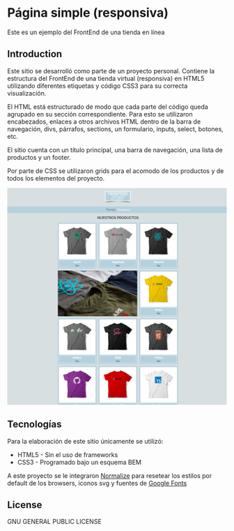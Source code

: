 # Página simple (responsiva)
Este es un ejemplo del FrontEnd de una tienda en línea

## Introduction
Este sitio se desarrolló como parte de un proyecto personal. Contiene la estructura del FrontEnd de una tienda virtual (responsiva) en HTML5 utilizando diferentes etiquetas y código CSS3 para su correcta visualización.

El HTML está estructurado de modo que cada parte del código queda agrupado en su sección correspondiente. Para esto se utilizaron encabezados, enlaces a otros archivos HTML dentro de la barra de navegación, divs, párrafos, sections, un formulario, inputs, select, botones, etc.

El sitio cuenta con un título principal, una barra de navegación, una lista de productos y un footer.

Por parte de CSS se utilizaron grids para el acomodo de los productos y de todos los elementos del proyecto.

![Vista previa](img/preview.png)

## Tecnologías

Para la elaboración de este sitio únicamente se utilizó:

* HTML5 - Sin el uso de frameworks
* CSS3 - Programado bajo un esquema BEM

A este proyecto se le integraron [Normalize] para resetear los estilos por default de los browsers, iconos svg y fuentes de [Google Fonts]

## License

GNU GENERAL PUBLIC LICENSE

[//]: # (These are reference links used in the body of this note and get stripped out when the markdown processor does its job. There is no need to format nicely because it shouldn't be seen. Thanks SO - http://stackoverflow.com/questions/4823468/store-comments-in-markdown-syntax)
   
   [Normalize]: <https://necolas.github.io/normalize.css/>
   [Google Fonts]: <https://fonts.google.com/>